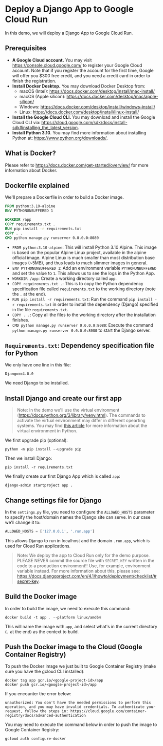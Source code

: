 # Deploy a Django App to Google Cloud Run

In this demo, we will deploy a Django App to Google Cloud Run.

## Prerequisites

- **A Google Cloud account.** You may visit https://console.cloud.google.com/ to register your Google Cloud account. Note that if you register the account for the first time, Google will offer you $300 free credit, and you need a credit card in order to finish the registration.
- **Install Docker Desktop.** You may download Docker Desktop from:
    - macOS (Intel): https://docs.docker.com/desktop/install/mac-install/
    - macOS (Apple silicon): https://docs.docker.com/desktop/mac/apple-silicon/
    - Windows: https://docs.docker.com/desktop/install/windows-install/
    - Linux: https://docs.docker.com/desktop/install/linux-install/
- **Install the Google Cloud CLI.** You may download and install the Google Cloud CLI via: https://cloud.google.com/sdk/docs/install-sdk#installing_the_latest_version.
- **Install Python 3.10.** You may find more information about installing Python at: https://www.python.org/downloads/.

## What is Docker?

Please refer to https://docs.docker.com/get-started/overview/ for more information about Docker.

## Dockerfile explained

We'll prepare a Dockerfile in order to build a Docker image.

```Dockerfile
FROM python:3.10-alpine
ENV PYTHONUNBUFFERED 1

WORKDIR /app
COPY requirements.txt .
RUN pip install -r requirements.txt
COPY . .
CMD python manage.py runserver 0.0.0.0:8080
```

- `FROM python:3.10-alpine`: This will install Python 3.10 Alpine. This image is based on the popular Alpine Linux project, available in the alpine official image. Alpine Linux is much smaller than most distribution base images (~5MB), and thus leads to much slimmer images in general.
- `ENV PYTHONUNBUFFERED 1`: Add an environment variable `PYTHONUNBUFFERED` and set the value to `1`. This allows us to see the logs in the Python App.
- `WORKDIR /app`: Create a working directory called `app`.
- `COPY requirements.txt .`: This is to copy the Python dependency specification file called `requirements.txt` to the working directory (note the `.` at the end).
- `RUN pip install -r requirements.txt`: Run the command `pip install -r requirements.txt` in order to install the dependency (Django) specified in the file `requirements.txt`.
- `COPY . .`: Copy all the files to the working directory after the installation finishes.
- `CMD python manage.py runserver 0.0.0.0:8080`: Execute the command `python manage.py runserver 0.0.0.0:8080` to start the Django server.

## `Requirements.txt`: Dependency specification file for Python

We only have one line in this file:

```
Django==4.0.0
```

We need Django to be installed.

## Install Django and create our first app

> Note: In the demo we'll use the virtual environment (https://docs.python.org/3/library/venv.html). The commands to activate the virtual environment may differ in different opearting systems. You may find [this article](https://tutorial.djangogirls.org/en/installation/#virtualenv) for more information about the virtual environment in Python.

We first upgrade pip (optional):

```
python -m pip install --upgrade pip
```

Then we install Django:

```
pip install -r requirements.txt
```

We finally create our first Django App which is called `app`:

```
django-admin startproject app .
```

## Change settings file for Django

In the `settings.py` file, you need to configure the `ALLOWED_HOSTS` parameter to specify the host/domain names the Django site can serve. In our case we'll change it to:

```Python
ALLOWED_HOSTS = ['127.0.0.1', '.run.app']
```

This allows Django to run in localhost and the domain `.run.app`, which is used for Cloud Run applications.

> Note: We deploy the app to Cloud Run only for the demo purpose. PLEASE NEVER commit the source file with `SECRET_KEY` written in the code to a production environment!! Use, for example, environment variable instead. For more information about this, please see: https://docs.djangoproject.com/en/4.1/howto/deployment/checklist/#secret-key.


## Build the Docker image

In order to build the image, we need to execute this command:

```
docker build -t app . --platform linux/amd64
```

This will name the image with `app`, and select what's in the current directory (`.` at the end) as the context to build.

## Push the Docker image to the Cloud (Google Container Registry)

To push the Docker image we just built to Google Container Registry (make sure you have the gcloud CLI installed):

```
docker tag app gcr.io/<google-project-id>/app
docker push gcr.io/<google-project-id>/app
```

If you encounter the error below:

```
unauthorized: You don't have the needed permissions to perform this operation, and you may have invalid credentials. To authenticate your request, follow the steps in: https://cloud.google.com/container-registry/docs/advanced-authentication
```

You may need to execute the command below in order to push the image to Google Container Registry:

```
gcloud auth configure-docker
```
